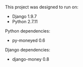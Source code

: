 This project was designed to run on:

- Django 1.9.7
- Python 2.7.11

Python dependencies:

- py-moneyed 0.6

Django dependencies:

- django-money 0.8



